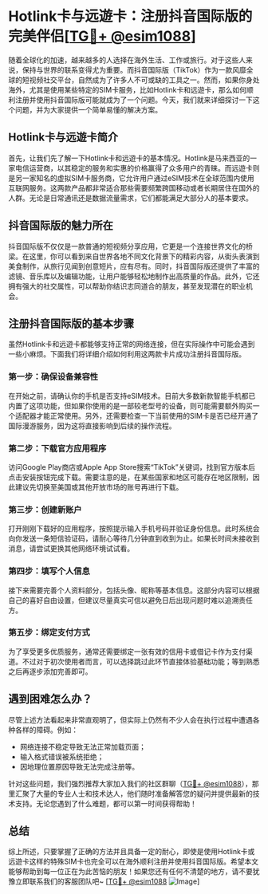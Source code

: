 # Hotlink卡与远遊卡：注册抖音国际版的完美伴侣[[TG💪+ @esim1088](https://t.me/s/esim1088)]

随着全球化的加速，越来越多的人选择在海外生活、工作或旅行。对于这些人来说，保持与世界的联系变得尤为重要。而抖音国际版（TikTok）作为一款风靡全球的短视频社交平台，自然成为了许多人不可或缺的工具之一。然而，如果你身处海外，尤其是使用某些特定的SIM卡服务，比如Hotlink卡和远遊卡，那么如何顺利注册并使用抖音国际版可能就成为了一个问题。今天，我们就来详细探讨一下这个问题，并为大家提供一个简单易懂的解决方案。

## Hotlink卡与远遊卡简介

首先，让我们先了解一下Hotlink卡和远遊卡的基本情况。Hotlink是马来西亚的一家电信运营商，以其稳定的服务和实惠的价格赢得了众多用户的青睐。而远遊卡则是另一家知名的虚拟SIM卡服务商，它允许用户通过eSIM技术在全球范围内使用互联网服务。这两款产品都非常适合那些需要频繁跨国移动或者长期居住在国外的人群。无论是日常通讯还是数据流量需求，它们都能满足大部分人的基本要求。

## 抖音国际版的魅力所在

抖音国际版不仅仅是一款普通的短视频分享应用，它更是一个连接世界文化的桥梁。在这里，你可以看到来自世界各地不同文化背景下的精彩内容，从街头表演到美食制作，从旅行见闻到创意短片，应有尽有。同时，抖音国际版还提供了丰富的滤镜、音乐库以及编辑功能，让用户能够轻松地制作出高质量的作品。此外，它还拥有强大的社交属性，可以帮助你结识志同道合的朋友，甚至发现潜在的职业机会。

## 注册抖音国际版的基本步骤

虽然Hotlink卡和远遊卡都能够支持正常的网络连接，但在实际操作中可能会遇到一些小麻烦。下面我们将详细介绍如何利用这两款卡片成功注册抖音国际版。

### 第一步：确保设备兼容性
在开始之前，请确认你的手机是否支持eSIM技术。目前大多数新款智能手机都已内置了这项功能，但如果你使用的是一部较老型号的设备，则可能需要额外购买一个适配器才能正常使用。另外，还需要检查一下当前使用的SIM卡是否已经开通了国际漫游服务，因为这将直接影响到后续的操作流程。

### 第二步：下载官方应用程序
访问Google Play商店或Apple App Store搜索“TikTok”关键词，找到官方版本后点击安装按钮完成下载。需要注意的是，在某些国家和地区可能存在地区限制，因此建议先切换至美国或其他开放市场的账号再进行下载。

### 第三步：创建新账户
打开刚刚下载好的应用程序，按照提示输入手机号码并验证身份信息。此时系统会向你发送一条短信验证码，请耐心等待几分钟直到收到为止。如果长时间未接收到消息，请尝试更换其他网络环境试试看。

### 第四步：填写个人信息
接下来需要完善个人资料部分，包括头像、昵称等基本信息。这部分内容可以根据自己的喜好自由设置，但建议尽量真实可信以避免日后出现问题时难以追溯责任方。

### 第五步：绑定支付方式
为了享受更多优质服务，通常还需要绑定一张有效的信用卡或借记卡作为支付渠道。不过对于初次使用者而言，可以选择跳过此环节直接体验基础功能；等到熟悉之后再逐步添加完善即可。

## 遇到困难怎么办？

尽管上述方法看起来非常直观明了，但实际上仍然有不少人会在执行过程中遭遇各种各样的障碍。例如：
- 网络连接不稳定导致无法正常加载页面；
- 输入格式错误被系统拒绝；
- 因地理位置原因导致无法完成注册等。

针对这些问题，我们强烈推荐大家加入我们的社区群聊（[TG💪+ @esim1088](https://t.me/s/esim1088)），那里汇聚了大量的专业人士和技术达人，他们随时准备解答您的疑问并提供最新的技术支持。无论您遇到了什么难题，都可以第一时间获得帮助！

## 总结

综上所述，只要掌握了正确的方法并且具备一定的耐心，即使是使用Hotlink卡或远遊卡这样的特殊SIM卡也完全可以在海外顺利注册并使用抖音国际版。希望本文能够帮助到每一位正在为此苦恼的朋友！如果您还有任何不清楚的地方，请不要犹豫立即联系我们的客服团队吧~ [[TG💪+ @esim1088](https://t.me/s/esim1088) ![Image](https://i.postimg.cc/4NQfJmqS/Snipaste-2025-05-13-00-14-12.png)]